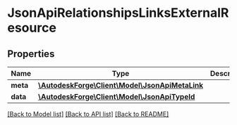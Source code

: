 # JsonApiRelationshipsLinksExternalResource

## Properties
Name | Type | Description | Notes
------------ | ------------- | ------------- | -------------
**meta** | [**\AutodeskForge\Client\Model\JsonApiMetaLink**](JsonApiMetaLink.md) |  | 
**data** | [**\AutodeskForge\Client\Model\JsonApiTypeId**](JsonApiTypeId.md) |  | 

[[Back to Model list]](../README.md#documentation-for-models) [[Back to API list]](../README.md#documentation-for-api-endpoints) [[Back to README]](../README.md)


